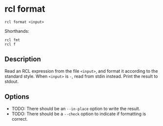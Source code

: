 # rcl format

    rcl format <input>

Shorthands:

    rcl fmt
    rcl f

## Description

Read an RCL expression from the file `<input>`, and format it according to the
standard style. When `<input>` is `-`, read from stdin instead. Print the result
to stdout.

## Options

 * TODO: There should be an `--in-place` option to write the result.
 * TODO: There should be a `--check` option to indicate if formatting is correct.
